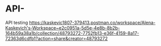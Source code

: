 # API-
API testing
https://kaskevic1807-379413.postman.co/workspace/Alena-Kaskevich's-Workspace~e2c0951a-5d5e-4e8b-8b2b-164b59a38a1b/collection/48793272-7752fb13-e36f-4159-8a17-72363d6cdfb1?action=share&creator=48793272
